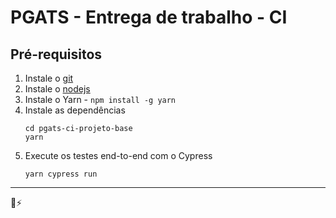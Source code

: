 # PGATS - Entrega de trabalho - CI

## Pré-requisitos

1. Instale o [git](https://git-scm.com)
2. Instale o [nodejs](https://nodejs.org/)
3. Instale o Yarn - `npm install -g yarn`
4. Instale as dependências
   ```shell
   cd pgats-ci-projeto-base
   yarn
   ```
5. Execute os testes end-to-end com o Cypress
    ```shell
    yarn cypress run
    ```

---

💜⚡️
